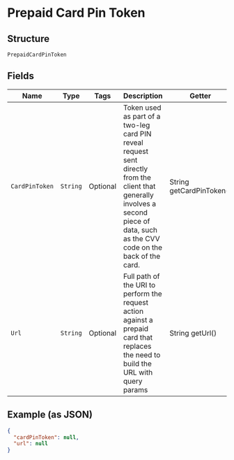 
# Prepaid Card Pin Token

## Structure

`PrepaidCardPinToken`

## Fields

| Name | Type | Tags | Description | Getter | Setter |
|  --- | --- | --- | --- | --- | --- |
| `CardPinToken` | `String` | Optional | Token used as part of a two-leg card PIN reveal request sent directly from the client that generally involves a second piece of data, such as the CVV code on the back of the card. | String getCardPinToken() | setCardPinToken(String cardPinToken) |
| `Url` | `String` | Optional | Full path of the URI to perform the request action against a prepaid card that replaces the need to build the URL with query params | String getUrl() | setUrl(String url) |

## Example (as JSON)

```json
{
  "cardPinToken": null,
  "url": null
}
```

